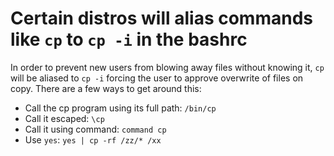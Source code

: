 # Certain distros will alias commands like `cp` to `cp -i` in the bashrc
In order to prevent new users from blowing away files without knowing it, `cp` will be aliased to `cp -i` forcing the user to approve overwrite of files on copy. There are a few ways to get around this:

* Call the cp program using its full path: `/bin/cp`
* Call it escaped: `\cp`
* Call it using command: `command cp`
* Use `yes`: `yes | cp -rf /zz/* /xx`
